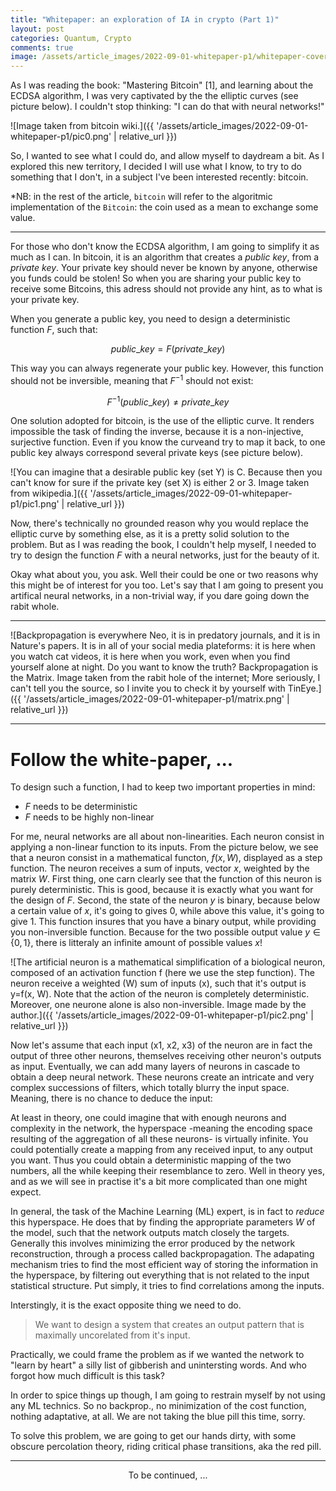 ```yaml
---
title: "Whitepaper: an exploration of IA in crypto (Part 1)"
layout: post
categories: Quantum, Crypto
comments: true
image: /assets/article_images/2022-09-01-whitepaper-p1/whitepaper-cover.jpg
---
```


As I was reading the book: "Mastering Bitcoin" [1], and learning about the ECDSA algorithm, I was very captivated by the the elliptic curves (see picture below). I couldn't stop thinking: "I can do that with neural networks!"

![Image taken from bitcoin wiki.]({{ '/assets/article_images/2022-09-01-whitepaper-p1/pic0.png' | relative_url }})

So, I wanted to see what I could do, and allow myself to daydream a bit. As I explored this new territory, I decided I will use what I know, to try to do something that I don't, in a subject I've been interested recently: bitcoin.

*NB: in the rest of the article, `bitcoin` will refer to the algoritmic implementation of the `Bitcoin`: the coin used as a mean to exchange some value. 

***

For those who don't know the ECDSA algorithm, I am going to simplify it as much as I can. In bitcoin, it is an algorithm that creates a *public key*, from a *private key*. Your private key should never be known by anyone, otherwise you funds could be stolen! So when you are sharing your public key to receive some Bitcoins, this adress should not provide any hint, as to what is your private key. 

When you generate a public key, you need to design a deterministic function $F$, such that:

$$public\_key = F(private\_key)$$

This way you can always regenerate your public key. However, this function should not be inversible, meaning that $F^{-1}$ should not exist:

$$F^{-1}(public\_key) \neq private\_key$$

One solution adopted for bitcoin, is the use of the elliptic curve. It renders impossible the task of finding the inverse, because it is a non-injective, surjective function. Even if you know the curveand try to map it back, to one public key always correspond several private keys (see picture below).

![You can imagine that a desirable public key (set Y) is C. Because then you can't know for sure if the private key (set X) is either 2 or 3. Image taken from wikipedia.]({{ '/assets/article_images/2022-09-01-whitepaper-p1/pic1.png' | relative_url }})

Now, there's technically no grounded reason why you would replace the elliptic curve by something else, as it is a pretty solid solution to the problem. But as I was reading the book, I couldn't help myself, I needed to try to design the function $F$ with a neural networks, just for the beauty of it. 

Okay what about you, you ask. Well their could be one or two reasons why this might be of interest for you too. Let's say that I am going to present you artifical neural networks, in a non-trivial way, if you dare going down the rabit whole.

***

![Backpropagation is everywhere Neo, it is in predatory journals, and it is in Nature's papers. It is in all of your social media plateforms: it is here when you watch cat videos, it is here when you work, even when you find yourself alone at night. Do you want to know the truth? Backpropagation is the Matrix. Image taken from the rabit hole of the internet; More seriously, I can't tell you the source, so I invite you to check it by yourself with TinEye.]({{ '/assets/article_images/2022-09-01-whitepaper-p1/matrix.png' | relative_url }})


***

# Follow the white-paper, ...

To design such a function, I had to keep two important properties in mind:
- $F$ needs to be deterministic
- $F$ needs to be highly non-linear

For me, neural networks are all about non-linearities. Each neuron consist in applying a non-linear function to its inputs. From the picture below, we see that a neuron consist in a mathematical functon, $f(x, W)$, displayed as a step function. The neuron receives a sum of inputs, vector $x$, weighted by the matrix $W$. First thing, one carn clearly see that the function of this neuron is purely deterministic. This is good, because it is exactly what you want for the design of $F$. Second, the state of the neuron $y$ is binary, because below a certain value of $x$, it's going to gives $0$, while above this value, it's going to give $1$. This function insures that you have a binary output, while providing you non-inversible function. Because for the two possible output value $y\in\{ 0, 1 \}$, there is litteraly an infinite amount of possible values $x$! 

![The artificial neuron is a mathematical simplification of a biological neuron, composed of an activation function f (here we use the step function). The neuron receive a weighted (W) sum of inputs (x), such that it's output is y=f(x, W). Note that the action of the neuron is completely deterministic. Moreover, one neurone alone is also non-inversible. Image made by the author.]({{ '/assets/article_images/2022-09-01-whitepaper-p1/pic2.png' | relative_url }})


Now let's assume that each input (x1, x2, x3) of the neuron are in fact the output of three other neurons, themselves receiving other neuron's outputs as input. Eventually, we can add many layers of neurons in cascade to obtain a deep neural network. These neurons create an intricate and very complex successions of filters, which totally blurry the input space. Meaning, there is no chance to deduce the input:

At least in theory, one could imagine that with enough neurons and complexity in the network, the hyperspace -meaning the encoding space resulting of the aggregation of all these neurons- is virtually infinite. You could potentially create a mapping from any received input, to any output you want. Thus you could obtain a deterministic mapping of the two numbers, all the while keeping their resemblance to zero. Well in theory yes, and as we will see in practise it's a bit more complicated than one might expect. 

In general, the task of the Machine Learning (ML) expert, is in fact to *reduce* this hyperspace. He does that by finding the appropriate parameters $W$ of the model, such that the network outputs match closely the targets. Generally this involves minimizing the error produced by the network reconstruction, through a process called backpropagation. The adapating mechanism tries to find the most efficient way of storing the information in the hyperspace, by filtering out everything that is not related to the input statistical structure. Put simply, it tries to find correlations among the inputs. 

Interstingly, it is the exact opposite thing we need to do. 
> We want to design a system that creates an output pattern that is maximally uncorelated from it's input. 

Practically, we could frame the problem as if we wanted the network to "learn by heart" a silly list of gibberish and unintersting words. And who forgot how much difficult is this task?

In order to spice things up though, I am going to restrain myself by not using any ML technics. So no backprop., no minimization of the cost function, nothing adaptative, at all. We are not taking the blue pill this time, sorry. 

To solve this problem, we are going to get our hands dirty, with some obscure percolation theory, riding critical phase transitions, aka the red pill. 

***

<center> To be continued, ... </center>



